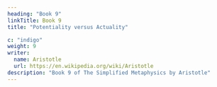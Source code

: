 ```yaml
---
heading: "Book 9"
linkTitle: Book 9
title: "Potentiality versus Actuality"

c: "indigo"
weight: 9
writer:
  name: Aristotle 
  url: https://en.wikipedia.org/wiki/Aristotle
description: "Book 9 of The Simplified Metaphysics by Aristotle"
---
```

